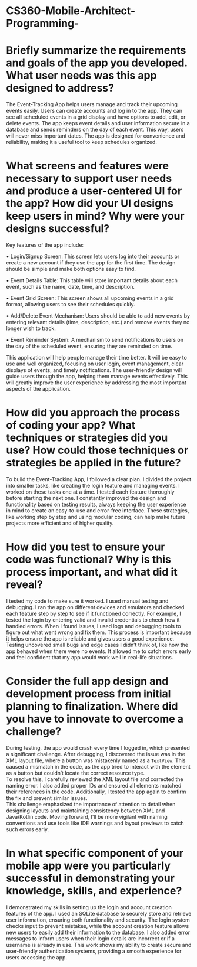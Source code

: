 # CS360-Mobile-Architect-Programming-
# Briefly summarize the requirements and goals of the app you developed. What user needs was this app designed to address?
The Event-Tracking App helps users manage and track their upcoming events easily. Users can create accounts and log in to the app. They can see all scheduled events in a grid display and have options to add, edit, or delete events. The app keeps event details and user information secure in a database and sends reminders on the day of each event. This way, users will never miss important dates. The app is designed for convenience and reliability, making it a useful tool to keep schedules organized.

# What screens and features were necessary to support user needs and produce a user-centered UI for the app? How did your UI designs keep users in mind? Why were your designs successful?
Key features of the app include:

•	Login/Signup Screen: This screen lets users log into their accounts or create a new account if they use the app for the first time. The design should be simple and make both options easy to find.

•	Event Details Table: This table will store important details about each event, such as the name, date, time, and description.

•	Event Grid Screen: This screen shows all upcoming events in a grid format, allowing users to see their schedules quickly.

•	Add/Delete Event Mechanism: Users should be able to add new events by entering relevant details (time, description, etc.) and remove events they no longer wish to track.

•	Event Reminder System: A mechanism to send notifications to users on the day of the scheduled event, ensuring they are reminded on time.

This application will help people manage their time better. It will be easy to use and well organized, focusing on user login, event management, clear displays of events, and timely notifications. The user-friendly design will guide users through the app, helping them manage events effectively. This will greatly improve the user experience by addressing the most important aspects of the application.

# How did you approach the process of coding your app? What techniques or strategies did you use? How could those techniques or strategies be applied in the future?
To build the Event-Tracking App, I followed a clear plan. I divided the project into smaller tasks, like creating the login feature and managing events. I worked on these tasks one at a time. I tested each feature thoroughly before starting the next one. I constantly improved the design and functionality based on testing results, always keeping the user experience in mind to create an easy-to-use and error-free interface. These strategies, like working step by step and using modular coding, can help make future projects more efficient and of higher quality.
# How did you test to ensure your code was functional? Why is this process important, and what did it reveal?
I tested my code to make sure it worked. I used manual testing and debugging. I ran the app on different devices and emulators and checked each feature step by step to see if it functioned correctly. For example, I tested the login by entering valid and invalid credentials to check how it handled errors. When I found issues, I used logs and debugging tools to figure out what went wrong and fix them.
This process is important because it helps ensure the app is reliable and gives users a good experience. Testing uncovered small bugs and edge cases I didn’t think of, like how the app behaved when there were no events. It allowed me to catch errors early and feel confident that my app would work well in real-life situations.
# Consider the full app design and development process from initial planning to finalization. Where did you have to innovate to overcome a challenge?
During testing, the app would crash every time I logged in, which presented a significant challenge. After debugging, I discovered the issue was in the XML layout file, where a button was mistakenly named as a `TextView`. This caused a mismatch in the code, as the app tried to interact with the element as a button but couldn’t locate the correct resource type.  
To resolve this, I carefully reviewed the XML layout file and corrected the naming error. I also added proper IDs and ensured all elements matched their references in the code. Additionally, I tested the app again to confirm the fix and prevent similar issues.  
This challenge emphasized the importance of attention to detail when designing layouts and maintaining consistency between XML and Java/Kotlin code. Moving forward, I’ll be more vigilant with naming conventions and use tools like IDE warnings and layout previews to catch such errors early.
# In what specific component of your mobile app were you particularly successful in demonstrating your knowledge, skills, and experience?
I demonstrated my skills in setting up the login and account creation features of the app. I used an SQLite database to securely store and retrieve user information, ensuring both functionality and security.
The login system checks input to prevent mistakes, while the account creation feature allows new users to easily add their information to the database. I also added error messages to inform users when their login details are incorrect or if a username is already in use.
This work shows my ability to create secure and user-friendly authentication systems, providing a smooth experience for users accessing the app.
